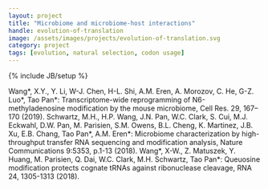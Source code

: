 ```yaml
---
layout: project
title: "Microbiome and microbiome-host interactions"
handle: evolution-of-translation
image: /assets/images/projects/evolution-of-translation.svg
category: project
tags: [evolution, natural selection, codon usage]
---
```

{% include JB/setup %}

Wang*, X.Y., Y. Li, W-J. Chen, H-L. Shi, A.M. Eren, A. Morozov, C. He, G-Z. Luo*, Tao Pan*: Transcriptome-wide reprogramming of N6-methyladenosine modification by the mouse microbiome, Cell Res. 29, 167–170 (2019).
Schwartz, M.H., H.P. Wang, J.N. Pan, W.C. Clark, S. Cui, M.J. Eckwahl, D.W. Pan, M. Parisien, S.M. Owens, B.L. Cheng, K. Martinez, J.B. Xu, E.B. Chang, Tao Pan*, A.M. Eren*: Microbiome characterization by high-throughput transfer RNA sequencing and modification analysis, Nature Communications 9:5353, p.1-13 (2018).
Wang*, X-W., Z. Matuszek, Y. Huang, M. Parisien, Q. Dai, W.C. Clark, M.H. Schwartz, Tao Pan*: Queuosine modification protects cognate tRNAs against ribonuclease cleavage, RNA 24, 1305-1313 (2018).
